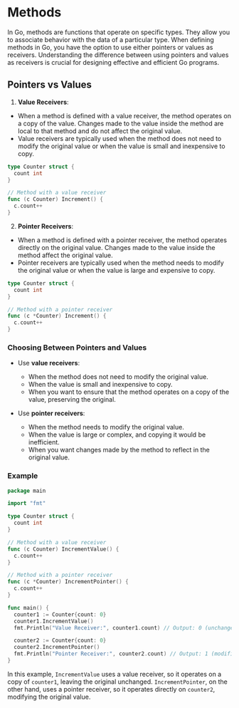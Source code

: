 # Methods

In Go, methods are functions that operate on specific types. They allow you to associate behavior with the data of a particular type. When defining methods in Go, you have the option to use either pointers or values as receivers. Understanding the difference between using pointers and values as receivers is crucial for designing effective and efficient Go programs.

## Pointers vs Values

1. **Value Receivers**:
  - When a method is defined with a value receiver, the method operates on a copy of the value. Changes made to the value inside the method are local to that method and do not affect the original value.
  - Value receivers are typically used when the method does not need to modify the original value or when the value is small and inexpensive to copy.

  ```go
  type Counter struct {
    count int
  }

  // Method with a value receiver
  func (c Counter) Increment() {
    c.count++
  }
  ```

2. **Pointer Receivers**:
  - When a method is defined with a pointer receiver, the method operates directly on the original value. Changes made to the value inside the method affect the original value.
  - Pointer receivers are typically used when the method needs to modify the original value or when the value is large and expensive to copy.

  ```go
  type Counter struct {
    count int
  }

  // Method with a pointer receiver
  func (c *Counter) Increment() {
    c.count++
  }
  ```

### Choosing Between Pointers and Values

- Use **value receivers**:
  - When the method does not need to modify the original value.
  - When the value is small and inexpensive to copy.
  - When you want to ensure that the method operates on a copy of the value, preserving the original.

- Use **pointer receivers**:
  - When the method needs to modify the original value.
  - When the value is large or complex, and copying it would be inefficient.
  - When you want changes made by the method to reflect in the original value.

### Example

```go
package main

import "fmt"

type Counter struct {
  count int
}

// Method with a value receiver
func (c Counter) IncrementValue() {
  c.count++
}

// Method with a pointer receiver
func (c *Counter) IncrementPointer() {
  c.count++
}

func main() {
  counter1 := Counter{count: 0}
  counter1.IncrementValue()
  fmt.Println("Value Receiver:", counter1.count) // Output: 0 (unchanged)

  counter2 := Counter{count: 0}
  counter2.IncrementPointer()
  fmt.Println("Pointer Receiver:", counter2.count) // Output: 1 (modified)
}
```

In this example, `IncrementValue` uses a value receiver, so it operates on a copy of `counter1`, leaving the original unchanged. `IncrementPointer`, on the other hand, uses a pointer receiver, so it operates directly on `counter2`, modifying the original value.

